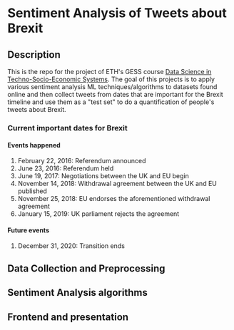 # Sentiment Analysis of Tweets about Brexit
## Description
This is the repo for the project of ETH's GESS course [Data Science in Techno-Socio-Economic Systems](http://www.coss.ethz.ch/education/datascience.html). The goal of this projects is to apply various sentiment analysis ML techniques/algorithms to datasets found online and then collect tweets from dates that are important for the Brexit timeline and use them as a "test set" to do a quantification of people's tweets about Brexit.
###  Current important dates for Brexit
#### Events happened
1. February 22, 2016: Referendum announced
2. June 23, 2016: Referendum held
3. June 19, 2017: Negotiations between the UK and EU begin
4. November 14, 2018: Withdrawal agreement between the UK and EU published
5. November 25, 2018: EU endorses the aforementioned withdrawal agreement
6. January 15, 2019: UK parliament rejects the agreement

#### Future events
1. December 31, 2020: Transition ends

## Data Collection and Preprocessing

## Sentiment Analysis algorithms

## Frontend and presentation
